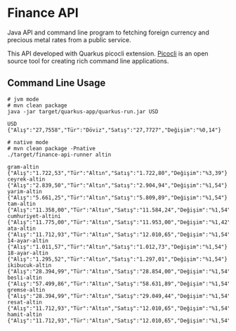 # Finance API

Java API and command line program to fetching foreign currency and precious metal rates from a public service.

This API developed with Quarkus picocli extension. [Picocli](https://picocli.info/) is an open source tool for creating rich command line applications.


## Command Line Usage
```shell script
# jvm mode
# mvn clean package
java -jar target/quarkus-app/quarkus-run.jar USD

USD {"Alış":"27,7558","Tür":"Döviz","Satış":"27,7727","Değişim":"%0,14"}

# native mode
# mvn clean package -Pnative
./target/finance-api-runner altin

gram-altin {"Alış":"1.722,53","Tür":"Altın","Satış":"1.722,80","Değişim":"%3,39"}
ceyrek-altin {"Alış":"2.839,50","Tür":"Altın","Satış":"2.904,94","Değişim":"%1,54"}
yarim-altin {"Alış":"5.661,25","Tür":"Altın","Satış":"5.809,89","Değişim":"%1,54"}
tam-altin {"Alış":"11.358,00","Tür":"Altın","Satış":"11.584,24","Değişim":"%1,54"}
cumhuriyet-altini {"Alış":"11.775,00","Tür":"Altın","Satış":"11.953,00","Değişim":"%1,42"}
ata-altin {"Alış":"11.712,93","Tür":"Altın","Satış":"12.010,65","Değişim":"%1,54"}
14-ayar-altin {"Alış":"1.011,57","Tür":"Altın","Satış":"1.012,73","Değişim":"%1,54"}
18-ayar-altin {"Alış":"1.295,52","Tür":"Altın","Satış":"1.297,01","Değişim":"%1,54"}
ikibucuk-altin {"Alış":"28.394,99","Tür":"Altın","Satış":"28.854,00","Değişim":"%1,54"}
besli-altin {"Alış":"57.499,86","Tür":"Altın","Satış":"58.631,89","Değişim":"%1,54"}
gremse-altin {"Alış":"28.394,99","Tür":"Altın","Satış":"29.049,44","Değişim":"%1,54"}
resat-altin {"Alış":"11.712,93","Tür":"Altın","Satış":"12.010,65","Değişim":"%1,54"}
hamit-altin {"Alış":"11.712,93","Tür":"Altın","Satış":"12.010,65","Değişim":"%1,54"}
```